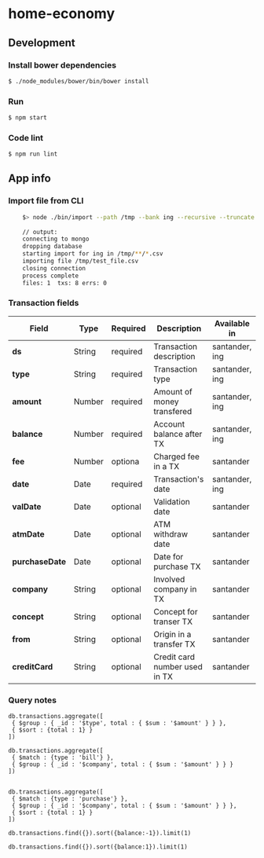 # home-economy

## Development

### Install bower dependencies

```sh
$ ./node_modules/bower/bin/bower install
```

### Run

```sh
$ npm start
```

### Code lint

```sh
$ npm run lint
```
## App info 


### Import file from CLI

```sh
    $> node ./bin/import --path /tmp --bank ing --recursive --truncate 
    
    // output:
    connecting to mongo
    dropping database
    starting import for ing in /tmp/**/*.csv
    importing file /tmp/test_file.csv
    closing connection
    process complete
    files: 1  txs: 8 errs: 0
```


### Transaction fields

Field           | Type   | Required | Description               | Available in 
---|---|---|---|---
__ds__          | String | required | Transaction description   | santander, ing
__type__        | String | required | Transaction type          | santander, ing
__amount__      | Number | required | Amount of money transfered| santander, ing
__balance__     | Number | required | Account balance after TX  | santander, ing
__fee__         | Number | optiona  | Charged fee in a TX       | santander
__date__        | Date   | required | Transaction's date        | santander, ing
__valDate__     | Date   | optional | Validation date           | santander
__atmDate__     | Date   | optional | ATM withdraw date         | santander
__purchaseDate__| Date   | optional | Date for purchase TX      | santander
__company__     | String | optional | Involved company in TX    | santander
__concept__     | String | optional | Concept for transer TX    | santander
__from__        | String | optional | Origin in a transfer TX   | santander
__creditCard__  | String | optional | Credit card number used in TX | santander 


### Query notes

    db.transactions.aggregate([
     { $group : { _id : '$type', total : { $sum : '$amount' } } },
     { $sort : {total : 1} }
    ])

    db.transactions.aggregate([
     { $match : {type : 'bill'} },
     { $group : { _id : '$company', total : { $sum : '$amount' } } }
    ])


    db.transactions.aggregate([
     { $match : {type : 'purchase'} },
     { $group : { _id : '$company', total : { $sum : '$amount' } } },
     { $sort : {total : 1} }
    ])

    db.transactions.find({}).sort({balance:-1}).limit(1)

    db.transactions.find({}).sort({balance:1}).limit(1)

